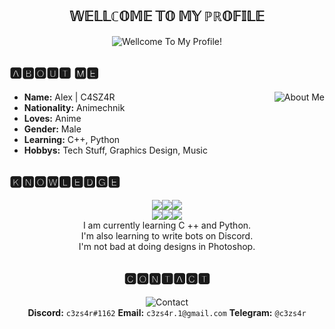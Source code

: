 
## <div align="center">𝕎𝔼𝕃𝕃ℂ𝕆𝕄𝔼 𝕋𝕆 𝕄𝕐 ℙℝ𝕆𝔽𝕀𝕃𝔼</div>
<div align="center"><img src="https://s2.gifyu.com/images/c1625a30f9cd06c8b5.gif" alt="Wellcome To My Profile!"></div>

## 🅰🅱🅾🆄🆃 🅼🅴
<img src="https://s2.gifyu.com/images/c217e7d581b71c1178.gif" alt="About Me" align="right">

 - **Name:**  Alex | C4SZ4R  
 - **Nationality:**  Animechnik
 - **Loves:**  Anime
 - **Gender:**  Male
 - **Learning:** C++, Python 
 - **Hobbys:**  Tech Stuff, Graphics Design, Music

## <div aling="center">🅺🅽🅾🆆🅻🅴🅳🅶🅴</div>
<div align="center"><img src="https://i.imgur.com/dWV77Fx.png"><img src="https://i.imgur.com/yascq2E.png"><img src="https://i.imgur.com/ngNdC3W.pngg">
<div><img src="https://i.imgur.com/QY6ia4c.png"><img src="https://i.imgur.com/lWbq4kp.png"><img src="https://i.imgur.com/RHsoQzs.png">
<div align="center">I am currently learning C ++ and Python.<br> I'm also learning to write bots on Discord.<br>I'm not bad at doing designs in Photoshop.</div>

## 🅲🅾🅽🆃🅰🅲🆃
<img src="https://s2.gifyu.com/images/AuQs9RD.gif" alt="Contact" align="center">

<div align="center"><strong>Discord:</strong> <code>c3zs4r#1162</code> <strong>Email:</strong> <code>c3zs4r.1@gmail.com</code> <strong>Telegram:</strong> <code>@c3zs4r</code></div>
